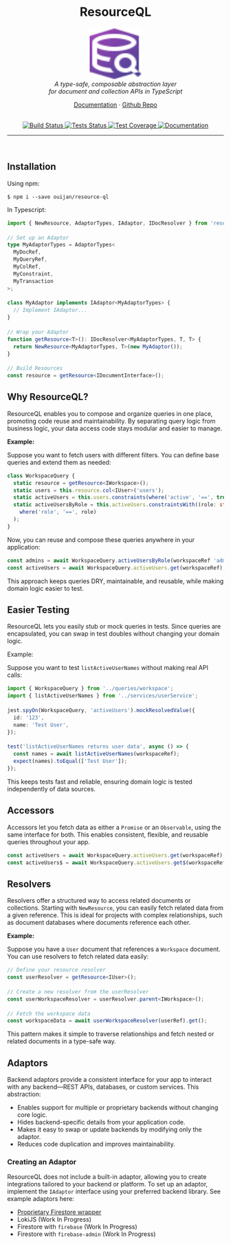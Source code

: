 <h1 align="center">ResourceQL</h1>

<p align="center">
  <img src="./media/logo.svg"  alt="Resource-QL Logo" width="120px" height="120px"/>
  <br>
  <em>A type-safe, composable abstraction layer <br /> 
  for document and collection APIs in TypeScript</em>
  <br>
</p>

<p align="center">
  <a href="https://ouijan.github.io/resource-ql/docs">Documentation</a>
  ·
  <a href="https://github.com/ouijan/resource-ql">Github Repo</a>
  <br>
  <br>
</p>

<p align="center">
  <a href="https://github.com/ouijan/resource-ql/actions/workflows/build.yml">
    <img src="https://github.com/ouijan/resource-ql/actions/workflows/build.yml/badge.svg" alt="Build Status" />
  </a>
  <a href="https://github.com/ouijan/resource-ql/actions/workflows/tests.yml">
    <img src="https://github.com/ouijan/resource-ql/actions/workflows/tests.yml/badge.svg" alt="Tests Status" />
  </a>
  <a href="https://ouijan.github.io/resource-ql/coverage/lcov-report">
    <img src="https://ouijan.github.io/resource-ql/coverage/badges.svg" alt="Test Coverage" />
  </a>
  <a href="https://ouijan.github.io/resource-ql/docs">
    <img src="https://ouijan.github.io/resource-ql/docs/coverage.svg" alt="Documentation" />
  </a>
</p>

<hr>
<br />

## Installation

Using npm:

```shell
$ npm i --save ouijan/resource-ql
```

In Typescript:

```typescript
import { NewResource, AdaptorTypes, IAdaptor, IDocResolver } from 'resource-ql';

// Set up an Adaptor
type MyAdaptorTypes = AdaptorTypes<
  MyDocRef,
  MyQueryRef,
  MyColRef,
  MyConstraint,
  MyTransaction
>;

class MyAdaptor implements IAdaptor<MyAdaptorTypes> {
  // Implement IAdaptor...
}

// Wrap your Adaptor
function getResource<T>(): IDocResolver<MyAdaptorTypes, T, T> {
  return NewResource<MyAdaptorTypes, T>(new MyAdaptor());
}

// Build Resources
const resource = getResource<IDocumentInterface>();
```

## Why ResourceQL?

ResourceQL enables you to compose and organize queries in one place, promoting
code reuse and maintainability. By separating query logic from business logic,
your data access code stays modular and easier to manage.

**Example:**

Suppose you want to fetch users with different filters. You can define base
queries and extend them as needed:

```typescript
class WorkspaceQuery {
  static resource = getResource<IWorkspace>();
  static users = this.resource.col<IUser>('users');
  static activeUsers = this.users.constraints(where('active', '==', true));
  static activeUsersByRole = this.activeUsers.constraintsWith((role: string) =>
    where('role', '==', role)
  );
}
```

Now, you can reuse and compose these queries anywhere in your application:

```typescript
const admins = await WorkspaceQuery.activeUsersByRole(workspaceRef 'admin').get();
const activeUsers = await WorkspaceQuery.activeUsers.get(workspaceRef);
```

This approach keeps queries DRY, maintainable, and reusable, while making
domain logic easier to test.

## Easier Testing

ResourceQL lets you easily stub or mock queries in tests. Since queries are
encapsulated, you can swap in test doubles without changing your domain logic.

Example:

Suppose you want to test `listActiveUserNames` without making real API calls:

```typescript
import { WorkspaceQuery } from '../queries/workspace';
import { listActiveUserNames } from '../services/userService';

jest.spyOn(WorkspaceQuery, 'activeUsers').mockResolvedValue({
  id: '123',
  name: 'Test User',
});

test('listActiveUserNames returns user data', async () => {
  const names = await listActiveUserNames(workspaceRef);
  expect(names).toEqual(['Test User']);
});
```

This keeps tests fast and reliable, ensuring domain logic is tested independently of data sources.

## Accessors

Accessors let you fetch data as either a `Promise` or an `Observable`, using the
same interface for both. This enables consistent, flexible, and reusable queries
throughout your app.

```typescript
const activeUsers = await WorkspaceQuery.activeUsers.get(workspaceRef);
const activeUsers$ = await WorkspaceQuery.activeUsers.get$(workspaceRef);
```

## Resolvers

Resolvers offer a structured way to access related documents or collections.
Starting with `NewResource`, you can easily fetch related data from a given
reference. This is ideal for projects with complex relationships, such as document
databases where documents reference each other.

**Example:**

Suppose you have a `User` document that references a `Workspace` document. You can
use resolvers to fetch related data easily:

```typescript
// Define your resource resolver
const userResolver = getResource<IUser>();

// Create a new resolver from the userResolver
const userWorkspaceResolver = userResolver.parent<IWorkspace>();

// Fetch the workspace data
const workspaceData = await userWorkspaceResolver(userRef).get();
```

This pattern makes it simple to traverse relationships and fetch nested or
related documents in a type-safe way.

## Adaptors

Backend adaptors provide a consistent interface for your app to interact with
any backend—REST APIs, databases, or custom services. This abstraction:

- Enables support for multiple or proprietary backends without changing core logic.
- Hides backend-specific details from your application code.
- Makes it easy to swap or update backends by modifying only the adaptor.
- Reduces code duplication and improves maintainability.

### Creating an Adaptor

ResourceQL does not include a built-in adaptor, allowing you to create
integrations tailored to your backend or platform. To set up an adaptor,
implement the `IAdaptor` interface using your preferred backend library.
See example adaptors here:

- [Proprietary Firestore wrapper](https://github.com/ouijan/resource-ql/blob/main/src/examples/firestore-adaptor.ts)
- LokiJS (Work In Progress)
- Firestore with `firebase` (Work In Progress)
- Firestore with `firebase-admin` (Work In Progress)
